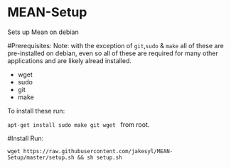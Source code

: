MEAN-Setup
==========

Sets up Mean on debian

#Prerequisites:
Note: with the exception of ```git```,```sudo``` & ```make``` all of these are pre-installed on debian, even so all of these are required for many other applications and are likely alread installed.

* wget
* sudo 
* git
* make

To install these run: 

```apt-get install sudo make git wget ``` from root.

#Install
Run:

```wget https://raw.githubusercontent.com/jakesyl/MEAN-Setup/master/setup.sh && sh setup.sh ```
